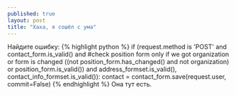 ```yaml
---
published: true
layout: post
title: "Хаха, я сошёл с ума"
---
```


Найдите ошибку:
{% highlight python %}
if (request.method is 'POST' and
        contact_form.is_valid() and
        #check position form only if we got organization or form is changed
        ((not position_form.has_changed() and not organization) or position_form.is_valid()) and
        address_formset.is_valid(),
            contact_info_formset.is_valid()):
        contact = contact_form.save(request.user, commit=False)
{% endhighlight %}
Она тут есть. 
